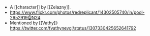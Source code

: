- A [[character]] by [[Zelazny]].
- https://www.flickr.com/photos/redreplicant/14302505740/in/pool-2652919@N24
- Mentioned by [[Vathy]]: https://twitter.com/fvathynevgl/status/1307330425652641792
